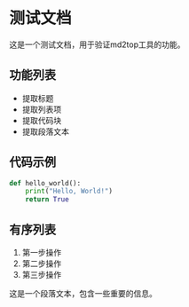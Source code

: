 # 测试文档

这是一个测试文档，用于验证md2top工具的功能。

## 功能列表

- 提取标题
- 提取列表项
- 提取代码块
- 提取段落文本

## 代码示例

```python
def hello_world():
    print("Hello, World!")
    return True
```

## 有序列表

1. 第一步操作
2. 第二步操作
3. 第三步操作

这是一个段落文本，包含一些重要的信息。